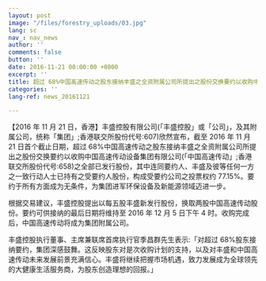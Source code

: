 ```yaml
---
layout: post
image: "/files/forestry_uploads/03.jpg"
lang: sc
nav_: nav_news
author: ''
comments: false
button: ''
date: 2016-11-21 00:00:00 +0800
excerpt: ''
title: 超过 68%中国高速传动之股东接纳丰盛之全资附属公司所提出之股份交换要约以收购中国高速 传动之全部已发行股份
categories: ''
lang-ref: news_20161121

---
```

【2016 年 11 月 21 日，香港】丰盛控股有限公司(「丰盛控股」或「公司」，及其附属公司，统称「集团」;香港联交所股份代号:607)欣然宣布，截至 2016 年 11 月 21 日首个截止日期，超过 68%中国高速传动之股东接纳丰盛之全资附属公司所提出之股份交换要约以收购中国高速传动设备集团有限公司(「中国高速传动」;香港联交所股份代号:658)之全部已发行股份，其中连同要约人、丰盛及彼等任何一方之一致行动人士已持有之受要约人股份，构成受要约公司之投票权约 77.15%。要约于所有方面成为无条件，为集团进军环保设备及新能源领域迈进一步。

根据交易建议，丰盛控股提出以每五股丰盛新发行股份，换取两股中国高速传动股份。要约可供接纳的最后日期将维持至 2016 年 12 月 5 日下午 4 时。收购完成后，中国高速传动将成为集团附属公司。

丰盛控股执行董事、主席兼联席首席执行官季昌群先生表示:「对超过 68%股东接纳要约，集团深感鼓舞。这反映股东对是次收购计划的支持，以及对丰盛和中国高速传动未来发展前景充满信心。丰盛将继续把握市场机遇，致力发展成为全球领先的大健康生活服务商，为股东创造理想的回报。」
